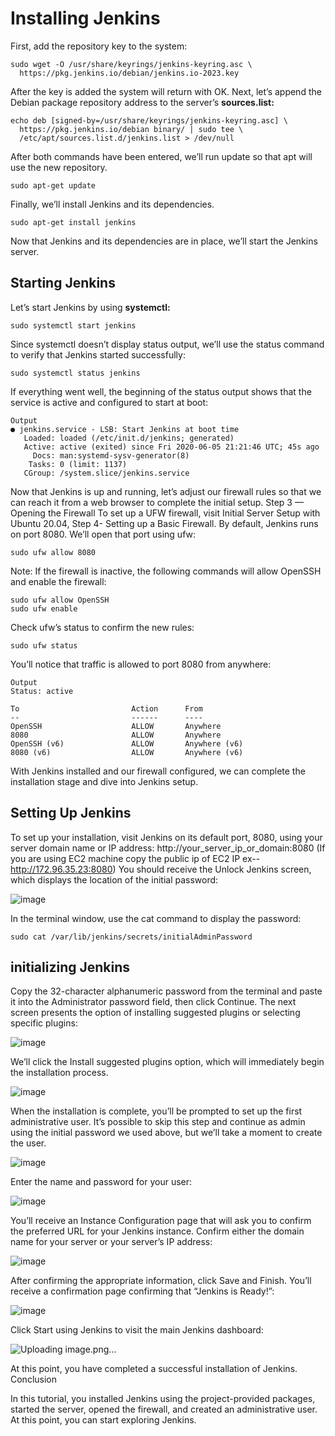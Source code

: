 # Installing Jenkins
First, add the repository key to the system:

```
sudo wget -O /usr/share/keyrings/jenkins-keyring.asc \
  https://pkg.jenkins.io/debian/jenkins.io-2023.key
```
After the key is added the system will return with OK.
Next, let’s append the Debian package repository address to the server’s **sources.list:**
```
echo deb [signed-by=/usr/share/keyrings/jenkins-keyring.asc] \
  https://pkg.jenkins.io/debian binary/ | sudo tee \
  /etc/apt/sources.list.d/jenkins.list > /dev/null
```

After both commands have been entered, we’ll run update so that apt will use the new repository.
```
sudo apt-get update
```

Finally, we’ll install Jenkins and its dependencies.
```
sudo apt-get install jenkins
```   
Now that Jenkins and its dependencies are in place, we’ll start the Jenkins server.

## Starting Jenkins
Let’s start Jenkins by using **systemctl:**
```
sudo systemctl start jenkins
```
Since systemctl doesn’t display status output, we’ll use the status command to verify that Jenkins started successfully:
```
sudo systemctl status jenkins
```

If everything went well, the beginning of the status output shows that the service is active and configured to start at boot:
```
Output
● jenkins.service - LSB: Start Jenkins at boot time
   Loaded: loaded (/etc/init.d/jenkins; generated)
   Active: active (exited) since Fri 2020-06-05 21:21:46 UTC; 45s ago
     Docs: man:systemd-sysv-generator(8)
    Tasks: 0 (limit: 1137)
   CGroup: /system.slice/jenkins.service
```
Now that Jenkins is up and running, let’s adjust our firewall rules so that we can reach it from a web browser to complete the initial setup.
Step 3 — Opening the Firewall
To set up a UFW firewall, visit Initial Server Setup with Ubuntu 20.04, Step 4- Setting up a Basic Firewall. By default, Jenkins runs on port 8080. We’ll open that port using ufw:
```
sudo ufw allow 8080
```
Note: If the firewall is inactive, the following commands will allow OpenSSH and enable the firewall:
```
sudo ufw allow OpenSSH
sudo ufw enable
```
Check ufw’s status to confirm the new rules:
```
sudo ufw status
```

You’ll notice that traffic is allowed to port 8080 from anywhere:
```
Output
Status: active

To                         Action      From
--                         ------      ----
OpenSSH                    ALLOW       Anywhere
8080                       ALLOW       Anywhere
OpenSSH (v6)               ALLOW       Anywhere (v6)
8080 (v6)                  ALLOW       Anywhere (v6)

```
With Jenkins installed and our firewall configured, we can complete the installation stage and dive into Jenkins setup.

## Setting Up Jenkins
To set up your installation, visit Jenkins on its default port, 8080, using your server domain name or IP address: http://your_server_ip_or_domain:8080
(If you are using EC2 machine copy the public ip of EC2 IP ex--http://172.96.35.23:8080)
You should receive the Unlock Jenkins screen, which displays the location of the initial password:

![image](https://github.com/siddeshpm1/Jenkins/assets/109099693/0e00d18f-e6a9-4388-8c75-0fd2350728a0)

In the terminal window, use the cat command to display the password:
```
sudo cat /var/lib/jenkins/secrets/initialAdminPassword
```	
## initializing Jenkins
Copy the 32-character alphanumeric password from the terminal and paste it into the Administrator password field, then click Continue.
The next screen presents the option of installing suggested plugins or selecting specific plugins:

![image](https://github.com/siddeshpm1/Jenkins/assets/109099693/63174b88-fb53-46c4-93ec-517381e6a242)

We’ll click the Install suggested plugins option, which will immediately begin the installation process.

![image](https://github.com/siddeshpm1/Jenkins/assets/109099693/6b1b6b4c-934b-4376-85a9-a93267fd39c4)

When the installation is complete, you’ll be prompted to set up the first administrative user. It’s possible to skip this step and continue as admin using the initial password we used above, but we’ll take a moment to create the user.

![image](https://github.com/siddeshpm1/Jenkins/assets/109099693/31c258f1-2033-4709-aa20-f613a5610ed0)

Enter the name and password for your user:

![image](https://github.com/siddeshpm1/Jenkins/assets/109099693/ed5a8abd-c430-434e-ae7a-6ddba2168391)

You’ll receive an Instance Configuration page that will ask you to confirm the preferred URL for your Jenkins instance. Confirm either the domain name for your server or your server’s IP address:

![image](https://github.com/siddeshpm1/Jenkins/assets/109099693/3c131519-c4ed-4f50-98c2-d99473839bca)

After confirming the appropriate information, click Save and Finish. You’ll receive a confirmation page confirming that “Jenkins is Ready!”:

![image](https://github.com/siddeshpm1/Jenkins/assets/109099693/0873dd07-f887-405d-8916-874dee77b4bb)

Click Start using Jenkins to visit the main Jenkins dashboard:

![Uploading image.png…]()

At this point, you have completed a successful installation of Jenkins.
Conclusion

In this tutorial, you installed Jenkins using the project-provided packages, started the server, opened the firewall, and created an administrative user. At this point, you can start exploring Jenkins.


